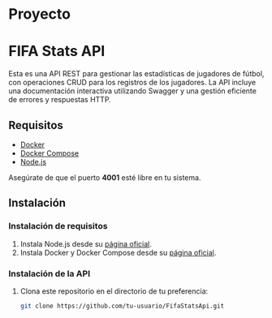 ﻿# Proyecto
# FIFA Stats API

Esta es una API REST para gestionar las estadísticas de jugadores de fútbol, con operaciones CRUD para los registros de los jugadores. La API incluye una documentación interactiva utilizando Swagger y una gestión eficiente de errores y respuestas HTTP.

## Requisitos

- [Docker](https://www.docker.com/get-started)
- [Docker Compose](https://docs.docker.com/compose/)
- [Node.js](https://nodejs.org/)

Asegúrate de que el puerto **4001** esté libre en tu sistema.

## Instalación

### Instalación de requisitos

1. Instala Node.js desde su [página oficial](https://nodejs.org/).
2. Instala Docker y Docker Compose desde su [página oficial](https://www.docker.com/get-started).

### Instalación de la API

1. Clona este repositorio en el directorio de tu preferencia:

   ```bash
   git clone https://github.com/tu-usuario/FifaStatsApi.git
